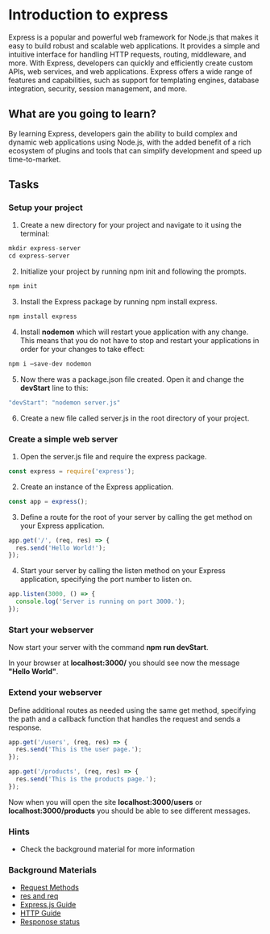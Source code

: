 # Introduction to express

Express is a popular and powerful web framework for Node.js that makes it easy to build robust and scalable web applications. It provides a simple and intuitive interface for handling HTTP requests, routing, middleware, and more. With Express, developers can quickly and efficiently create custom APIs, web services, and web applications. Express offers a wide range of features and capabilities, such as support for templating engines, database integration, security, session management, and more.

## What are you going to learn?

By learning Express, developers gain the ability to build complex and dynamic web applications using Node.js, with the added benefit of a rich ecosystem of plugins and tools that can simplify development and speed up time-to-market. 

## Tasks

### Setup your project
1. Create a new directory for your project and navigate to it using the terminal:    

```javascript
mkdir express-server
cd express-server
```

2. Initialize your project by running npm init and following the prompts.  

```js
npm init
```

3. Install the Express package by running npm install express.

```js
npm install express
```

4. Install __nodemon__ which will restart youe application with any change. This means that you do not have to stop and restart your applications in order for your changes to take effect:  

```js
npm i –save-dev nodemon
```
5. Now there was a package.json file created. Open it and change the __devStart__ line to this:

```js
"devStart": "nodemon server.js"
```

6. Create a new file called server.js in the root directory of your project.

### Create a simple web server
1. Open the server.js file and require the express package.

```js
const express = require('express');
```

2. Create an instance of the Express application.

```js
const app = express();
```

3. Define a route for the root of your server by calling the get method on your Express application.

```js
app.get('/', (req, res) => {
  res.send('Hello World!');
});
```
4. Start your server by calling the listen method on your Express application, specifying the port number to listen on.

```js
app.listen(3000, () => {
  console.log('Server is running on port 3000.');
});
```

### Start your webserver
Now start your server with the command __npm run devStart__. 

In your browser at __localhost:3000/__ you should see now the message __"Hello World"__. 

### Extend your webserver
Define additional routes as needed using the same get method, specifying the path and a callback function that handles the request and sends a response.

```js
app.get('/users', (req, res) => {
  res.send('This is the user page.');
});

app.get('/products', (req, res) => {
  res.send('This is the products page.');
});
```

Now when you will open the site __localhost:3000/users__ or __localhost:3000/products__ you should be able to see different messages.  

### Hints
* Check the background material for more information


### Background Materials
* [Request Methods](./Requests.md)
* [res and req](./ResReq.md)
* [Express.js Guide](https://expressjs.com/en/guide/routing.html)
* [HTTP Guide](https://www.jmarshall.com/easy/http/)
* [Responose status](https://developer.mozilla.org/en-US/docs/Web/HTTP/Status)